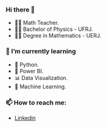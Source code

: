 ### Hi there 👋

<!--
**elainepereiraf/elainepereiraf** is a ✨ _special_ ✨ repository because its `README.md` (this file) appears on your GitHub profile.

Here are some ideas to get you started:

- 🔭 I’m currently working on ...
- 🌱 I’m currently learning ...
- 👯 I’m looking to collaborate on ...
- 🤔 I’m looking for help with ...
- 💬 Ask me about ...
- 📫 How to reach me: ...
- 😄 Pronouns: ...
- ⚡ Fun fact: ...
-->

* 👩‍🏫 Math Teacher.
* 👩‍🎓 Bachelor of Physics - UFRJ.
* 👩‍🎓 Degree in Mathematics - UERJ.

### 🌱 I’m currently learning 
* 🐍 Python.
* 🧮 Power BI.
* 📊 Data Visualization.
* 🔮 Machine Learning. 
### 📫 How to reach me:
*  [Linkedin]( https://www.linkedin.com/in/elainepereiraf )
